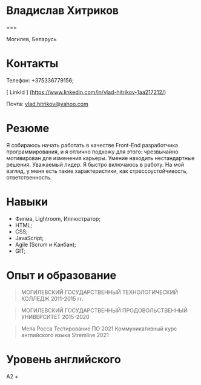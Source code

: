#  Владислав Хитриков
===

Могилев, Беларусь

#  Контакты
Телефон: +375336779156;

[ LinkId ] (https://www.linkedin.com/in/vlad-hitrikov-1aa217212/)

Почта: vlad.hitrikov@yahoo.com

#  Резюме
Я собираюсь начать работать в качестве Front-End разработчика программирования, и я отлично подхожу для этого: чрезвычайно мотивирован для изменения карьеры. Умение находить нестандартные решения. Уважаемый лидер.
Я быстро включаюсь в работу.
На мой взгляд, у меня есть такие характеристики, как стрессоустойчивость, ответственность.
#  Навыки
+ Фигма, Lightroom, Иллюстратор;
+ HTML;
+ CSS;
+ JavaScript;
+ Agile (Scrum и Канбан);
+ GIT;
#  Опыт и образование
> МОГИЛЕВСКИЙ ГОСУДАРСТВЕННЫЙ ТЕХНОЛОГИЧЕСКИЙ КОЛЛЕДЖ 2011-2015 гг.
 
> МОГИЛЕВСКИЙ ГОСУДАРСТВЕННЫЙ ПРОДОВОЛЬСТВЕННЫЙ УНИВЕРСИТЕТ 2015-2020
 
> Мела Росса Тестирование ПО 2021
> Коммуникативный курс английского языка Stremline 2021
#  Уровень английского
A2 +
